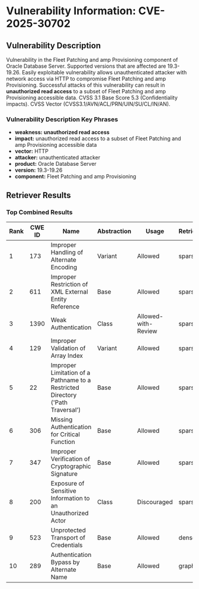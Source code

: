 # Vulnerability Information: CVE-2025-30702

## Vulnerability Description
Vulnerability in the Fleet Patching and amp Provisioning component of Oracle Database Server. Supported versions that are affected are 19.3-19.26. Easily exploitable vulnerability allows unauthenticated attacker with network access via HTTP to compromise Fleet Patching and amp Provisioning. Successful attacks of this vulnerability can result in **unauthorized read access** to a subset of Fleet Patching and amp Provisioning accessible data. CVSS 3.1 Base Score 5.3 (Confidentiality impacts). CVSS Vector (CVSS3.1/AVN/ACL/PRN/UIN/SU/CL/IN/AN).

### Vulnerability Description Key Phrases
- **weakness:** **unauthorized read access**
- **impact:** unauthorized read access to a subset of Fleet Patching and amp Provisioning accessible data
- **vector:** HTTP
- **attacker:** unauthenticated attacker
- **product:** Oracle Database Server
- **version:** 19.3-19.26
- **component:** Fleet Patching and amp Provisioning

## Retriever Results

### Top Combined Results

| Rank | CWE ID | Name | Abstraction | Usage  | Retrievers | Individual Scores |
|------|--------|------|-------------|-------|------------|-------------------|
| 1 | 173 | Improper Handling of Alternate Encoding | Variant | Allowed | sparse | 0.489 |
| 2 | 611 | Improper Restriction of XML External Entity Reference | Base | Allowed | sparse | 0.429 |
| 3 | 1390 | Weak Authentication | Class | Allowed-with-Review | sparse | 0.419 |
| 4 | 129 | Improper Validation of Array Index | Variant | Allowed | sparse | 0.412 |
| 5 | 22 | Improper Limitation of a Pathname to a Restricted Directory ('Path Traversal') | Base | Allowed | sparse | 0.389 |
| 6 | 306 | Missing Authentication for Critical Function | Base | Allowed | sparse | 0.384 |
| 7 | 347 | Improper Verification of Cryptographic Signature | Base | Allowed | sparse | 0.373 |
| 8 | 200 | Exposure of Sensitive Information to an Unauthorized Actor | Class | Discouraged | sparse | 0.372 |
| 9 | 523 | Unprotected Transport of Credentials | Base | Allowed | dense | 0.554 |
| 10 | 289 | Authentication Bypass by Alternate Name | Base | Allowed | graph | 0.003 |

